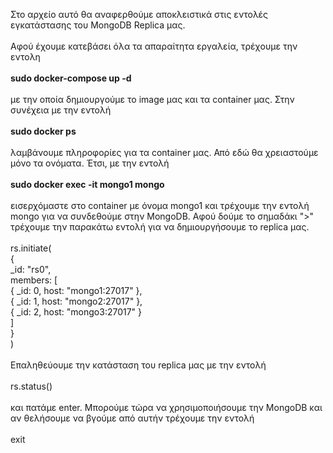 Στο αρχείο αυτό θα αναφερθούμε αποκλειστικά στις εντολές εγκατάστασης του MongoDB Replica μας. <br/> <br/>
Αφού έχουμε κατεβάσει όλα τα απαραίτητα εργαλεία, τρέχουμε την εντολη <br/> <br/>
**sudo docker-compose up -d** <br/> <br/>
με την οποία δημιουργούμε το image μας και τα container μας.
Στην συνέχεια με την εντολή <br/> <br/>
**sudo docker ps** <br/> <br/>
λαμβάνουμε πληροφορίες για τα container μας. Από εδώ θα χρειαστούμε μόνο τα ονόματα. Έτσι, με την εντολή <br/> <br/>
**sudo docker exec -it mongo1 mongo** <br/> <br/>
εισερχόμαστε στο container με όνομα mongo1 και τρέχουμε την εντολή mongo για να συνδεθούμε στην MongoDB. Αφού δούμε το σημαδάκι ">" τρέχουμε την παρακάτω εντολή για να δημιουργήσουμε το replica μας. <br/> <br/>
rs.initiate( <br/>
  { <br/>
    _id: "rs0", <br/>
    members: [ <br/>
      { _id: 0, host: "mongo1:27017" }, <br/>
      { _id: 1, host: "mongo2:27017" }, <br/>
      { _id: 2, host: "mongo3:27017" } <br/>
    ] <br/>
  } <br/>
)<br/> <br/>
Επαληθεύουμε την κατάσταση του replica μας με την εντολή <br/> <br/>
rs.status() <br/> <br/>
και πατάμε enter. Μπορούμε τώρα να χρησιμοποιήσουμε την MongoDB και αν θελήσουμε να βγούμε από αυτήν τρέχουμε την εντολή <br/> <br/>
exit <br/> <br/>
